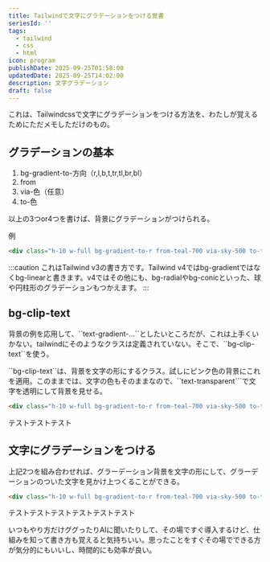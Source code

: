 ```yaml
---
title: Tailwindで文字にグラデーションをつける覚書
seriesId: ''
tags:
  - tailwind
  - css
  - html
icon: program
publishDate: 2025-09-25T01:58:00
updatedDate: 2025-09-25T14:02:00
description: 文字グラデーション
draft: false
---
```


これは、Tailwindcssで文字にグラデーションをつける方法を、わたしが覚えるためにただメモしただけのもの。

## グラデーションの基本

1. bg-gradient-to-方向（r,l,b,t,tr,tl,br,bl）
2. from
3. via-色（任意）
4. to-色

以上の3つor4つを書けば、背景にグラデーションがつけられる。

例

```html
<div class="h-10 w-full bg-gradient-to-r from-teal-700 via-sky-500 to-teal-300" ></div>
```

<div class="w-full p-10">
<div class="h-10 w-full bg-gradient-to-r from-teal-700 via-sky-500 to-teal-300" ></div>
</div>

:::caution
これはTailwind v3の書き方です。Tailwind v4ではbg-gradientではなくbg-linearと書きます。v4ではその他にも、bg-radialやbg-conicといった、球や円柱形のグラデーションもつかえます。
:::

## bg-clip-text

背景の例を応用して、\`\`text-gradient-...\`\`としたいところだが、これは上手くいかない。tailwindにそのようなクラスは定義されていない。そこで、\`\`bg-clip-text\`\`を使う。

\`\`bg-clip-text\`\`は、背景を文字の形にするクラス。試しにピンク色の背景にこれを適用。このままでは、文字の色もそのままなので、\`\`text-transparent\`\`\`で文字を透明にして背景を見せる。

```html
<div class="h-10 w-full bg-gradient-to-r from-teal-700 via-sky-500 to-teal-300 bg-clip-text text-center text-transparent" >テストテストテスト</div>
```

<div class="w-full p-10">
<div class="h-10 w-full bg-pink-500 bg-clip-text text-center text-transparent" >テストテストテスト</div>
</div>

## 文字にグラデーションをつける

上記2つを組み合わせれば、グラーデーション背景を文字の形にして、グラーデーションのついた文字を見かけ上つくることができる。

```html
<div class="h-10 w-full bg-gradient-to-r from-teal-700 via-sky-500 to-teal-300 text-center bg-clip-text text-transparent" >テストテストテスト</div>
```

<div class="w-full p-10">
<div class="h-10 w-full bg-gradient-to-r from-teal-900 via-sky-500 to-teal-200  bg-clip-text text-center text-transparent" >テストテストテストテストテストテスト</div>
</div>

いつもやり方だけググったりAIに聞いたりして、その場ですぐ導入するけど、仕組みを知って書き方も覚えると気持ちいい。思ったことをすぐその場でできる方が気分的にもいいし、時間的にも効率が良い。
